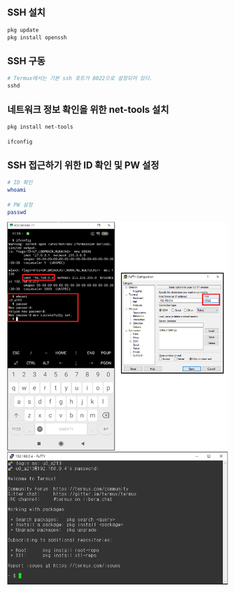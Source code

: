 ## SSH 설치

```bash
pkg update
pkg install openssh
```

## SSH 구동

```bash
# Termux에서는 기본 ssh 포트가 8022으로 설정되어 있다.
sshd
```

## 네트워크 정보 확인을 위한 net-tools 설치

```bash
pkg install net-tools

ifconfig
```

## SSH 접근하기 위한 ID 확인 및 PW 설정

```bash
# ID 확인
whoami

# PW 설정
passwd
```

![02-1](https://github.com/revenge1005/android-homelab-with-termux/blob/main/02.%20SSH/01.png)
![02-2](https://github.com/revenge1005/android-homelab-with-termux/blob/main/02.%20SSH/02.png)
